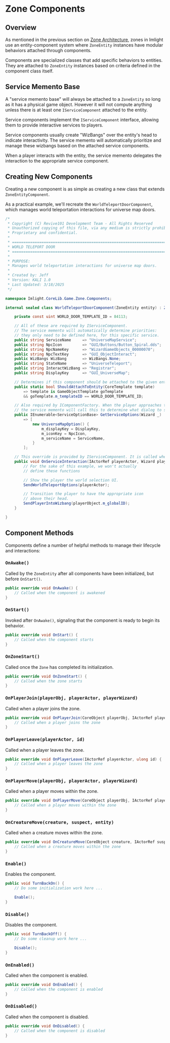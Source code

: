# Zone Components

## Overview

As mentioned in the previous section on [Zone Architecture](./zone-architecture.md), zones in Imlight use an entity-component system where `ZoneEntity` instances have modular behaviors attached through components.

Components are specialized classes that add specific behaviors to entities. They are attached to `ZoneEntity` instances based on criteria defined in the component class itself.

## Service Memento Base

A "service memento base" will always be attached to a `ZoneEntity` so long as it has a physical game object. However it will not compute anything unless there is at least one `IServiceComponent` attached to the entity.

Service components implement the `IServiceComponent` interface, allowing them to provide interactive services to players.

Service components usually create "WizBangs" over the entity's head to indicate interactivity. The service memento will automatically prioritize and manage these wizbangs based on the attached service components.

When a player interacts with the entity, the service memento delegates the interaction to the appropriate service component.

## Creating New Components

Creating a new component is as simple as creating a new class that extends `ZoneEntityComponent`. 

As a practical example, we'll recreate the `WorldTeleportDoorComponent`, which manages world teleportation interactions for universe map doors. 

```csharp
/* 
 * Copyright (C) Revive101 Development Team - All Rights Reserved
 * Unauthorized copying of this file, via any medium is strictly prohibited
 * Proprietary and confidential.
 *
 * ========================================================================
 * WORLD TELEPORT DOOR
 * ========================================================================
 * 
 * PURPOSE:
 * Manages world teleportation interactions for universe map doors. 
 * 
 * Created by: Jeff
 * Version: KALI 1.0
 * Last Updated: 3/18/2025
 */

namespace Imlight.CoreLib.Game.Zone.Components;

internal sealed class WorldTeleportDoorComponent(ZoneEntity entity) : ZoneEntityComponent(entity), IServiceComponent, IComponentFactory {

    private const uint WORLD_DOOR_TEMPLATE_ID = 84113;

    // All of these are required by IServiceComponent.
    // The service memento will automatically determine priorities:
    // they only need to be defined here, for this specific service.
    public string ServiceName     => "UniverseMapService";
    public string NpcIcon         => "GUI/Buttons/Button_Spiral.dds";
    public string NpcNameKey      => "WizardGameObjects_00000070";
    public string NpcTextKey      => "GUI_ObjectInteract";
    public WizBangs WizBang       => WizBangs.None;
    public string StateName       => "UniverseTeleport";
    public string InteractWizBang => "Registrar";
    public string DisplayKey      => "GUI_UniverseMap";

    // Determines if this component should be attached to the given entity.
    public static bool ShouldAttachToEntity(CoreTemplate template) 
        => template is GameObjectTemplate goTemplate 
        && goTemplate.m_templateID == WORLD_DOOR_TEMPLATE_ID;

    // Also required by IComponentFactory. When the player approaches the entity,
    // the service memento will call this to determine what dialog to show the player.
    public IEnumerable<ServiceOptionBase> GetServiceOptions(Wizard _) 
        => [
            new UniverseMapOption() {
                m_displayKey = DisplayKey,
                m_iconKey = NpcIcon,
                m_serviceName = ServiceName,
            }
        ];

    // This override is provided by IServiceComponent. It is called when a player interacts with the entity.
    public void OnServiceInteraction(IActorRef playerActor, Wizard playerCharacter, CoreObject playerObject, uint serviceOptionIndex) {
        // For the sake of this example, we won't actually
        // define these functions

        // Show the player the world selection UI.
        SendWorldTeleportOptions(playerActor);

        // Transition the player to have the appropriate icon
        // above their head.
        SendPlayerIntoWizbang(playerObject.m_globalID);
    }

}
```

## Component Methods

Components define a number of helpful methods to manage their lifecycle and interactions:

### `OnAwake()`
Called by the `ZoneEntity` after all components have been initialized, but before `OnStart()`.

```csharp
public override void OnAwake() {
    // Called when the component is awakened
}
```

### `OnStart()`
Invoked after `OnAwake()`, signaling that the component is ready to begin its behavior.

```csharp
public override void OnStart() {
    // Called when the component starts
}
```

### `OnZoneStart()`
Called once the `Zone` has completed its initialization.

```csharp
public override void OnZoneStart() {
    // Called when the zone starts
}
```

### `OnPlayerJoin(playerObj, playerActor, playerWizard)`
Called when a player joins the zone.

```csharp
public override void OnPlayerJoin(CoreObject playerObj, IActorRef playerActor, Wizard playerWizard) {
    // Called when a player joins the zone
}
```

### `OnPlayerLeave(playerActor, id)`
Called when a player leaves the zone.

```csharp
public override void OnPlayerLeave(IActorRef playerActor, ulong id) {
    // Called when a player leaves the zone
}
```

### `OnPlayerMove(playerObj, playerActor, playerWizard)`
Called when a player moves within the zone.

```csharp
public override void OnPlayerMove(CoreObject playerObj, IActorRef playerActor, Wizard playerWizard) {
    // Called when a player moves within the zone
}
```

### `OnCreatureMove(creature, suspect, entity)`
Called when a creature moves within the zone.

```csharp
public override void OnCreatureMove(CoreObject creature, IActorRef suspect, ZoneEntity entity) {
    // Called when a creature moves within the zone
}
```

### `Enable()`
Enables the component.

```csharp
public void TurnBackOn() {
    // Do some initialization work here ...

    Enable();
}
```

### `Disable()`
Disables the component.

```csharp
public void TurnBackOff() {
    // Do some cleanup work here ...

    Disable();
}
```

### `OnEnabled()`
Called when the component is enabled.

```csharp
public override void OnEnabled() {
    // Called when the component is enabled
}
```

### `OnDisabled()`
Called when the component is disabled.

```csharp
public override void OnDisabled() {
    // Called when the component is disabled
}
```